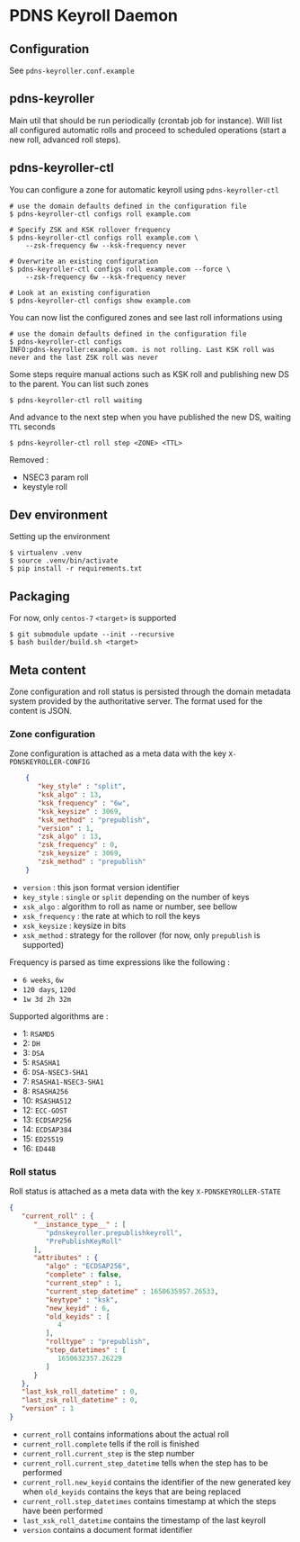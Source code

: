 # PDNS Keyroll Daemon

## Configuration

See `pdns-keyroller.conf.example`

## pdns-keyroller

Main util that should be run periodically (crontab job for instance). Will list all configured automatic rolls
and proceed to scheduled operations (start a new roll, advanced roll steps).

## pdns-keyroller-ctl

You can configure a zone for automatic keyroll using `pdns-keyroller-ctl`

    # use the domain defaults defined in the configuration file
    $ pdns-keyroller-ctl configs roll example.com

    # Specify ZSK and KSK rollover frequency
    $ pdns-keyroller-ctl configs roll example.com \
        --zsk-frequency 6w --ksk-frequency never

    # Overwrite an existing configuration
    $ pdns-keyroller-ctl configs roll example.com --force \
        --zsk-frequency 6w --ksk-frequency never

    # Look at an existing configuration
    $ pdns-keyroller-ctl configs show example.com


You can now list the configured zones and see last roll informations using

    # use the domain defaults defined in the configuration file
    $ pdns-keyroller-ctl configs
    INFO:pdns-keyroller:example.com. is not rolling. Last KSK roll was
    never and the last ZSK roll was never

Some steps require manual actions such as KSK roll and publishing new DS to the parent. You can list such zones

    $ pdns-keyroller-ctl roll waiting

And advance to the next step when you have published the new DS, waiting `TTL` seconds

    $ pdns-keyroller-ctl roll step <ZONE> <TTL>

Removed :
- NSEC3 param roll
- keystyle roll

## Dev environment

Setting up the environment

    $ virtualenv .venv
    $ source .venv/bin/activate
    $ pip install -r requirements.txt


## Packaging

For now, only `centos-7` `<target>` is supported

    $ git submodule update --init --recursive
    $ bash builder/build.sh <target>

## Meta content

Zone configuration and roll status is persisted through the domain metadata system provided by the authoritative server. The format used for the content is JSON.

### Zone configuration

Zone configuration is attached as a meta data with the key `X-PDNSKEYROLLER-CONFIG`

``` json
    {
       "key_style" : "split",
       "ksk_algo" : 13,
       "ksk_frequency" : "6w",
       "ksk_keysize" : 3069,
       "ksk_method" : "prepublish",
       "version" : 1,
       "zsk_algo" : 13,
       "zsk_frequency" : 0,
       "zsk_keysize" : 3069,
       "zsk_method" : "prepublish"
    }
```

* `version` : this json format version identifier
* `key_style` : `single` or `split` depending on the number of keys
* `xsk_algo` : algorithm to roll as name or number, see bellow
* `xsk_frequency` : the rate at which to roll the keys
* `xsk_keysize` : keysize in bits
* `xsk_method` : strategy for the rollover (for now, only `prepublish` is supported)

Frequency is parsed as time expressions like the following :

* `6 weeks`, `6w`
* `120 days`, `120d`
* `1w 3d 2h 32m`

Supported algorithms are :

*  1: `RSAMD5`
*  2: `DH`
*  3: `DSA`
*  5: `RSASHA1`
*  6: `DSA-NSEC3-SHA1`
*  7: `RSASHA1-NSEC3-SHA1`
*  8: `RSASHA256`
* 10: `RSASHA512`
* 12: `ECC-GOST`
* 13: `ECDSAP256`
* 14: `ECDSAP384`
* 15: `ED25519`
* 16: `ED448`

### Roll status

Roll status is attached as a meta data with the key `X-PDNSKEYROLLER-STATE`

``` json
{
   "current_roll" : {
      "__instance_type__" : [
         "pdnskeyroller.prepublishkeyroll",
         "PrePublishKeyRoll"
      ],
      "attributes" : {
         "algo" : "ECDSAP256",
         "complete" : false,
         "current_step" : 1,
         "current_step_datetime" : 1650635957.26533,
         "keytype" : "ksk",
         "new_keyid" : 6,
         "old_keyids" : [
            4
         ],
         "rolltype" : "prepublish",
         "step_datetimes" : [
            1650632357.26229
         ]
      }
   },
   "last_ksk_roll_datetime" : 0,
   "last_zsk_roll_datetime" : 0,
   "version" : 1
}
```

* `current_roll` contains informations about the actual roll
* `current_roll.complete` tells if the roll is finished
* `current_roll.current_step` is the step number
* `current_roll.current_step_datetime` tells when the step has to be performed
* `current_roll.new_keyid` contains the identifier of the new generated key when `old_keyids` contains the keys that are being replaced
* `current_roll.step_datetimes` contains timestamp at which the steps have been performed
* `last_xsk_roll_datetime` contains the timestamp of the last keyroll
* `version` contains a document format identifier
